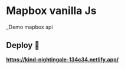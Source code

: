 # Mapbox vanilla Js

_Demo mapbox api

## Deploy 🚀

**https://kind-nightingale-134c34.netlify.app/** 

